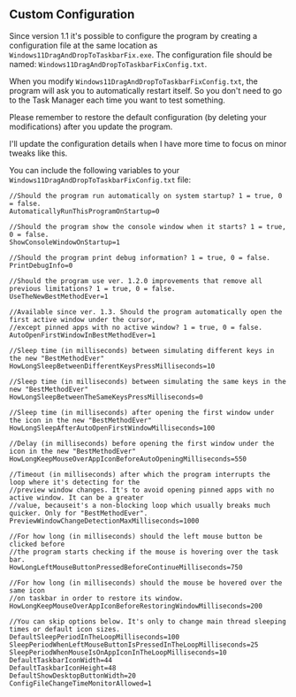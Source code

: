 ## **Custom Configuration**

Since version 1.1 it's possible to configure the program by creating a configuration file at the same location as `Windows11DragAndDropToTaskbarFix.exe`. The configuration file should be named: `Windows11DragAndDropToTaskbarFixConfig.txt`.

When you modify `Windows11DragAndDropToTaskbarFixConfig.txt`, the program will ask you to automatically restart itself. So you don't need to go to the Task Manager each time you want to test something.

Please remember to restore the default configuration (by deleting your modifications) after you update the program. 

I'll update the configuration details when I have more time to focus on minor tweaks like this.

You can include the following variables to your `Windows11DragAndDropToTaskbarFixConfig.txt` file:

```
//Should the program run automatically on system startup? 1 = true, 0 = false.
AutomaticallyRunThisProgramOnStartup=0

//Should the program show the console window when it starts? 1 = true, 0 = false.
ShowConsoleWindowOnStartup=1

//Should the program print debug information? 1 = true, 0 = false.
PrintDebugInfo=0

//Should the program use ver. 1.2.0 improvements that remove all previous limitations? 1 = true, 0 = false.
UseTheNewBestMethodEver=1

//Available since ver. 1.3. Should the program automatically open the first active window under the cursor,
//except pinned apps with no active window? 1 = true, 0 = false.
AutoOpenFirstWindowInBestMethodEver=1

//Sleep time (in milliseconds) between simulating different keys in the new "BestMethodEver"
HowLongSleepBetweenDifferentKeysPressMilliseconds=10

//Sleep time (in milliseconds) between simulating the same keys in the new "BestMethodEver" 
HowLongSleepBetweenTheSameKeysPressMilliseconds=0

//Sleep time (in milliseconds) after opening the first window under the icon in the new "BestMethodEver"
HowLongSleepAfterAutoOpenFirstWindowMilliseconds=100

//Delay (in milliseconds) before opening the first window under the icon in the new "BestMethodEver"
HowLongKeepMouseOverAppIconBeforeAutoOpeningMilliseconds=550

//Timeout (in milliseconds) after which the program interrupts the loop where it's detecting for the
//preview window changes. It's to avoid opening pinned apps with no active window. It can be a greater
//value, becauseit's a non-blocking loop which usually breaks much quicker. Only for "BestMethodEver".
PreviewWindowChangeDetectionMaxMilliseconds=1000

//For how long (in milliseconds) should the left mouse button be clicked before
//the program starts checking if the mouse is hovering over the task bar.
HowLongLeftMouseButtonPressedBeforeContinueMilliseconds=750

//For how long (in milliseconds) should the mouse be hovered over the same icon
//on taskbar in order to restore its window.
HowLongKeepMouseOverAppIconBeforeRestoringWindowMilliseconds=200

//You can skip options below. It's only to change main thread sleeping times or default icon sizes.
DefaultSleepPeriodInTheLoopMilliseconds=100
SleepPeriodWhenLeftMouseButtonIsPressedInTheLoopMilliseconds=25
SleepPeriodWhenMouseIsOnAppIconInTheLoopMilliseconds=10
DefaultTaskbarIconWidth=44
DefaultTaskbarIconHeight=48
DefaultShowDesktopButtonWidth=20
ConfigFileChangeTimeMonitorAllowed=1
```


